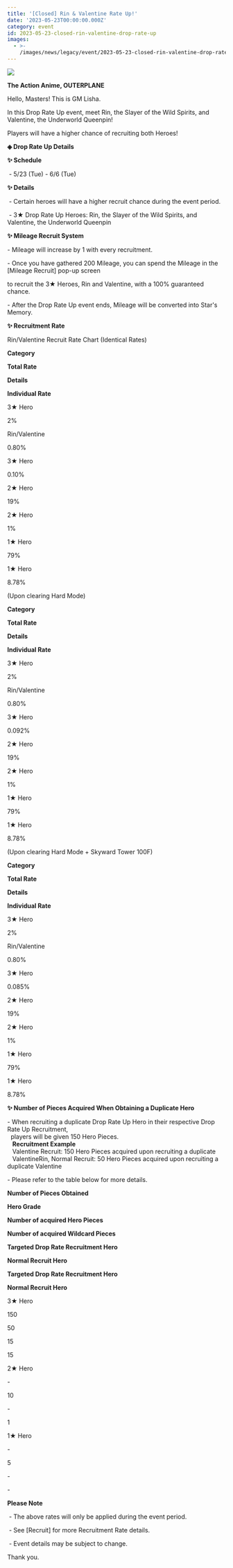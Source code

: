 ```yaml
---
title: '[Closed] Rin & Valentine Rate Up!'
date: '2023-05-23T00:00:00.000Z'
category: event
id: 2023-05-23-closed-rin-valentine-drop-rate-up
images:
  - >-
    /images/news/legacy/event/2023-05-23-closed-rin-valentine-drop-rate-up/aeb00cdf36954bac88b0c202e44a000d.webp
---
```


![](/images/news/legacy/event/2023-05-23-closed-rin-valentine-drop-rate-up/aeb00cdf36954bac88b0c202e44a000d.webp)

**The Action Anime, OUTERPLANE**

Hello, Masters! This is GM Lisha.

In this Drop Rate Up event, meet Rin, the Slayer of the Wild Spirits, and Valentine, the Underworld Queenpin!

Players will have a higher chance of recruiting both Heroes!

**◈ Drop Rate Up Details**

**✨ Schedule**

 - 5/23 (Tue) - 6/6 (Tue)

**✨ Details**

 - Certain heroes will have a higher recruit chance during the event period.

 - 3★ Drop Rate Up Heroes: Rin, the Slayer of the Wild Spirits, and Valentine, the Underworld Queenpin

**✨ Mileage Recruit System**

\- Mileage will increase by 1 with every recruitment.

\- Once you have gathered 200 Mileage, you can spend the Mileage in the \[Mileage Recruit\] pop-up screen

to recruit the 3★ Heroes, Rin and Valentine, with a 100% guaranteed chance.  

\- After the Drop Rate Up event ends, Mileage will be converted into Star's Memory.

**✨ Recruitment Rate**

Rin/Valentine Recruit Rate Chart (Identical Rates)

**Category**

**Total Rate**

**Details**

**Individual Rate**

3★ Hero

2%

Rin/Valentine

0.80%

3★ Hero

0.10%

2★ Hero

19%

2★ Hero

1%

1★ Hero

79%

1★ Hero

8.78%

(Upon clearing Hard Mode)

**Category**

**Total Rate**

**Details**

**Individual Rate**

3★ Hero

2%

Rin/Valentine

0.80%

3★ Hero

0.092%

2★ Hero

19%

2★ Hero

1%

1★ Hero

79%

1★ Hero

8.78%

(Upon clearing Hard Mode + Skyward Tower 100F)

**Category**

**Total Rate**

**Details**

**Individual Rate**

3★ Hero

2%

Rin/Valentine

0.80%

3★ Hero

0.085%

2★ Hero

19%

2★ Hero

1%

1★ Hero

79%

1★ Hero

8.78%

**✨ Number of Pieces Acquired When Obtaining a Duplicate Hero**

\- When recruiting a duplicate Drop Rate Up Hero in their respective Drop Rate Up Recruitment,  
  players will be given 150 Hero Pieces.  
   **Recruitment Example**  
   Valentine Recruit: 150 Hero Pieces acquired upon recruiting a duplicate  
   ValentineRin, Normal Recruit: 50 Hero Pieces acquired upon recruiting a duplicate Valentine

\- Please refer to the table below for more details.

**Number of Pieces Obtained**

**Hero Grade**

**Number of acquired Hero Pieces**

**Number of acquired Wildcard Pieces**

**Targeted Drop Rate Recruitment Hero**

**Normal Recruit Hero**

**Targeted Drop Rate Recruitment Hero**

**Normal Recruit Hero**

3★ Hero

150

50

15

15

2★ Hero

\-

10

\-

1

1★ Hero

\-

5

\-

\-

**Please Note**

 - The above rates will only be applied during the event period.

 - See \[Recruit\] for more Recruitment Rate details.

 - Event details may be subject to change.

Thank you.

